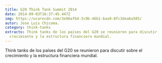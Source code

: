```yaml
---
title: G20 Think Tank Summit 2014
date: 2014-09-03T16:37:45.447Z
img: https://ucarecdn.com/3e96af6d-3c9b-46b1-baa9-8fc3dea6a585/
autor: Jose Luis Chicoma.
category: think-tanks
extracto: Think tanks de los países del G20 se reunieron para discutir sobre el
  crecimiento y la estructura financiera mundial.
---
```

Think tanks de los países del G20 se reunieron para discutir sobre el crecimiento y la estructura financiera mundial.